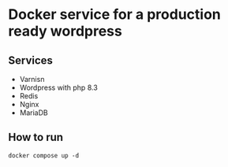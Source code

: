 # Docker service for a production ready wordpress

## Services
* Varnisn
* Wordpress with php 8.3
* Redis
* Nginx
* MariaDB

## How to run
```
docker compose up -d
```

